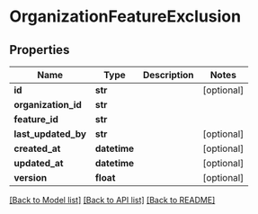 # OrganizationFeatureExclusion

## Properties
Name | Type | Description | Notes
------------ | ------------- | ------------- | -------------
**id** | **str** |  | [optional] 
**organization_id** | **str** |  | 
**feature_id** | **str** |  | 
**last_updated_by** | **str** |  | [optional] 
**created_at** | **datetime** |  | [optional] 
**updated_at** | **datetime** |  | [optional] 
**version** | **float** |  | [optional] 

[[Back to Model list]](../README.md#documentation-for-models) [[Back to API list]](../README.md#documentation-for-api-endpoints) [[Back to README]](../README.md)

